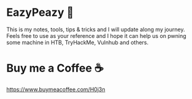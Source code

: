 # EazyPeazy :green_book:

This is my notes, tools, tips & tricks and I will update along my journey. Feels free to use as your reference and I hope it can help us on pwning some machine in HTB, TryHackMe, Vulnhub and others.

# Buy me a Coffee :coffee:

https://www.buymeacoffee.com/H0j3n
